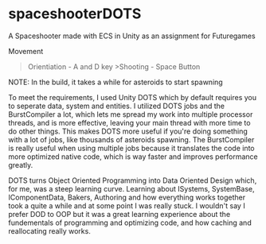 # spaceshooterDOTS

A Spaceshooter made with ECS in Unity as an assignment for Futuregames

Movement
>Orientiation - A and D key >Shooting - Space Button

NOTE:
In the build, it takes a while for asteroids to start spawning

To meet the requirements, I used Unity DOTS which by default requires you to seperate data, system and entities. I utilized DOTS jobs and the BurstCompiler a lot, which lets me spread my work into multiple processor threads, and is more effective, leaving your main thread with more time to do other things. This makes DOTS more useful if you're doing something with a lot of jobs, like thousands of asteroids spawning. The BurstCompiler is really useful when using multiple jobs because it translates the code into more optimized native code, which is way faster and improves performance greatly.

DOTS turns Object Oriented Programming into Data Oriented Design which, for me, was a steep learning curve. Learning about ISystems, SystemBase, IComponentData, Bakers, Authoring and how everything works together took a quite a while and at some point I was really stuck. I wouldn't say I prefer DOD to OOP but it was a great learning experience about the fundementals of programming and optimizing code, and how caching and reallocating really works.

